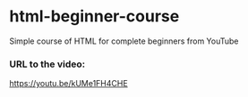 # html-beginner-course
Simple course of HTML for complete beginners from YouTube
### URL to the video:
https://youtu.be/kUMe1FH4CHE
